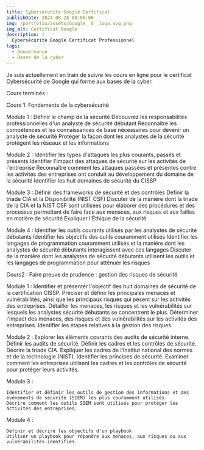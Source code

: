 ```yaml
---
title: Cybersécurité Google Certificat
publishDate: 2024-08-28 00:00:00
img: /portfolio/assets/Google__G__logo.svg.png
img_alt: Certificat Google
description: |
  Cybersécurité Google Certificat Professionnel
tags:
  - Gouvernance
  - Bases de la cyber
---
```



Je suis actuellement en train de suivre les cours en ligne pour le certificat Cybersécurité de Google qui forme aux bases de la cyber.

Cours terminés :

Cours 1: Fondements de la cybersécurité

Module 1 :
    Définir le champ de la sécurité
    Découvrez les responsabilités professionnelles d'un analyste de sécurité débutant
    Reconnaître les compétences et les connaissances de base nécessaires pour devenir un analyste de sécurité
    Protéger la façon dont les analystes de la sécurité protègent les réseaux et les informations

Module 2 :
    Identifier les types d'attaques les plus courants, passés et présents
    Identifier l'impact des attaques de sécurité sur les activités de l'entreprise
    Reconnaître comment les attaques passées et présentes contre les activités des entreprises ont conduit au développement du domaine de la sécurité
    Identifier les huit domaines de sécurité du CISSP

Module 3 :
    Définir des frameworks de sécurité et des contrôles
    Définir la triade CIA et la Disponibilité (NIST CSF)
    Discuter de la manière dont la triade de la CIA et la NIST CSF sont utilisées pour élaborer des procédures et des processus permettant de faire face aux menaces, aux risques et aux failles en matière de sécurité
    Expliquer l'Éthique de la sécurité

Module 4 :
    Identifier les outils courants utilisés par les analystes de sécurité débutants
    Identifier les objectifs des outils couramment utilisés
    Identifier les langages de programmation couramment utilisés et la manière dont les analystes de sécurité débutants interagissent avec ces langages
    Discuter de la manière dont les analystes de sécurité débutants utilisent les outils et les langages de programmation pour atténuer les risques

Cours2 : Faire preuve de prudence : gestion des risques de sécurité

Module 1 :
    Identifier et présenter l'objectif des huit domaines de sécurité de la certification CISSP.
    Préciser et définir les principales menaces et vulnérabilités, ainsi que les principaux risques qui pèsent sur les activités des entreprises.
    Détailler les menaces, les risques et les vulnérabilités sur lesquels les analystes sécurité débutants se concentrent le plus.
    Déterminer l'impact des menaces, des risques et des vulnérabilités sur les activités des entreprises.
    Identifier les étapes relatives à la gestion des risques.

Module 2 :
    Explorer les éléments courants des audits de sécurité interne.
    Définir les audits de sécurité.
    Définir les cadres et les contrôles de sécurité.
    Décrire la triade CIA.
    Expliquer les cadres de l’Institut national des normes et de la technologie (NIST).
    Identifier les principes de sécurité.
    Examiner comment les entreprises utilisent les cadres et les contrôles de sécurité pour protéger leurs activités.

Module 3 :

    Identifier et définir les outils de gestion des informations et des événements de sécurité (SIEM) les plus couramment utilisés.
    Décrire comment les outils SIEM sont utilisés pour protéger les activités des entreprises.

Module 4 :

    Définir et décrire les objectifs d'un playbook
    Utiliser un playbook pour répondre aux menaces, aux risques ou aux vulnérabilités identifiés